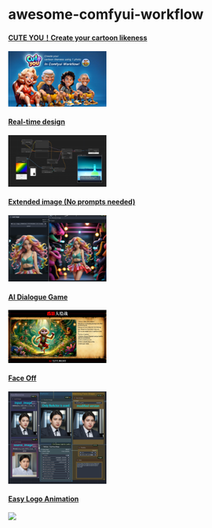 # awesome-comfyui-workflow

#### [CUTE YOU！Create your cartoon likeness](./workflow/cute-you/README.md)

<p align="left">
  <img src="./workflow/cute-you/cute-you-v1.jpg" width="200">
</p>


#### [Real-time design](./workflow/real-time-design/README.md)

<p align="left">
  <img src="./workflow/real-time-design/real-time-design-v1.png" width="200">
</p>

#### [Extended image (No prompts needed)](./workflow/extended-image/README.md)

<p align="left">
  <img src="./workflow/extended-image/extended-image.jpg" width="200">
</p>


#### [AI Dialogue Game <Journey to the West>](./workflow/ai-dialogue-game-journey-to-the-west/README.md)

<p align="left">
  <img src="./workflow/ai-dialogue-game-journey-to-the-west/ai-dialogue-game-journey-to-the-west-v1.jpg" width="200">
</p>


#### [Face Off](./workflow/face-off/README.md)

<p align="left">
  <img src="./workflow/face-off/face-off.jpg" width="200">
</p>


#### [Easy Logo Animation](./workflow/easy-logo-animation/README.md)

<p align="left">
  <img src="./workflow/easy-logo-animation/easy-logo-animation-v1.gif" width="200">
</p>